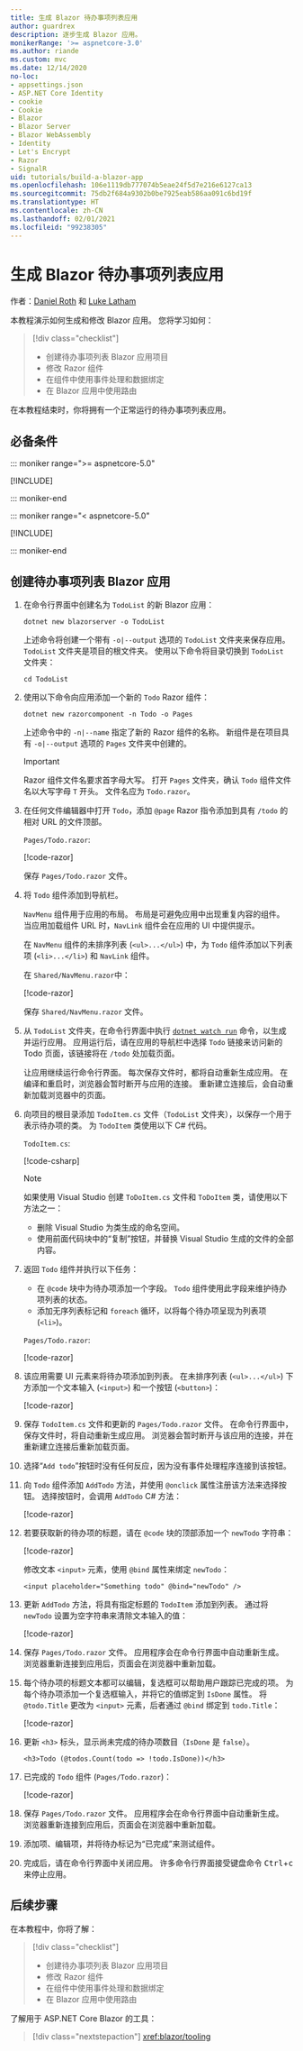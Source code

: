 ```yaml
---
title: 生成 Blazor 待办事项列表应用
author: guardrex
description: 逐步生成 Blazor 应用。
monikerRange: '>= aspnetcore-3.0'
ms.author: riande
ms.custom: mvc
ms.date: 12/14/2020
no-loc:
- appsettings.json
- ASP.NET Core Identity
- cookie
- Cookie
- Blazor
- Blazor Server
- Blazor WebAssembly
- Identity
- Let's Encrypt
- Razor
- SignalR
uid: tutorials/build-a-blazor-app
ms.openlocfilehash: 106e1119db777074b5eae24f5d7e216e6127ca13
ms.sourcegitcommit: 75db2f684a9302b0be7925eab586aa091c6bd19f
ms.translationtype: HT
ms.contentlocale: zh-CN
ms.lasthandoff: 02/01/2021
ms.locfileid: "99238305"
---
```

# <a name="build-a-blazor-todo-list-app"></a>生成 Blazor 待办事项列表应用

作者：[Daniel Roth](https://github.com/danroth27) 和 [Luke Latham](https://github.com/guardrex)

本教程演示如何生成和修改 Blazor 应用。 您将学习如何：

> [!div class="checklist"]
> * 创建待办事项列表 Blazor 应用项目
> * 修改 Razor 组件
> * 在组件中使用事件处理和数据绑定
> * 在 Blazor 应用中使用路由

在本教程结束时，你将拥有一个正常运行的待办事项列表应用。

## <a name="prerequisites"></a>必备条件

::: moniker range=">= aspnetcore-5.0"

[!INCLUDE[](~/includes/5.0-SDK.md)]

::: moniker-end

::: moniker range="< aspnetcore-5.0"

[!INCLUDE[](~/includes/3.1-SDK.md)]

::: moniker-end

## <a name="create-a-todo-list-blazor-app"></a>创建待办事项列表 Blazor 应用

1. 在命令行界面中创建名为 `TodoList` 的新 Blazor 应用：

   ```dotnetcli
   dotnet new blazorserver -o TodoList
   ```

   上述命令将创建一个带有 `-o|--output` 选项的 `TodoList` 文件夹来保存应用。 `TodoList` 文件夹是项目的根文件夹。 使用以下命令将目录切换到 `TodoList` 文件夹：

   ```dotnetcli
   cd TodoList
   ```

1. 使用以下命令向应用添加一个新的 `Todo` Razor 组件：

   ```dotnetcli
   dotnet new razorcomponent -n Todo -o Pages
   ```

   上述命令中的 `-n|--name` 指定了新的 Razor 组件的名称。 新组件是在项目具有 `-o|--output` 选项的 `Pages` 文件夹中创建的。

   > [!IMPORTANT]
   > Razor 组件文件名要求首字母大写。 打开 `Pages` 文件夹，确认 `Todo` 组件文件名以大写字母 `T` 开头。 文件名应为 `Todo.razor`。

1. 在任何文件编辑器中打开 `Todo`，添加 `@page` Razor 指令添加到具有 `/todo` 的相对 URL 的文件顶部。

   `Pages/Todo.razor`:

   [!code-razor[](build-a-blazor-app/samples_snapshot/Todo0.razor?highlight=1)]

   保存 `Pages/Todo.razor` 文件。

1. 将 `Todo` 组件添加到导航栏。

   `NavMenu` 组件用于应用的布局。 布局是可避免应用中出现重复内容的组件。 当应用加载组件 URL 时，`NavLink` 组件会在应用的 UI 中提供提示。

   在 `NavMenu` 组件的未排序列表 (`<ul>...</ul>`) 中，为 `Todo` 组件添加以下列表项 (`<li>...</li>`) 和 `NavLink` 组件。

   在 `Shared/NavMenu.razor`中：

   [!code-razor[](build-a-blazor-app/samples_snapshot/NavMenu.razor?highlight=5-9)]

   保存 `Shared/NavMenu.razor` 文件。

1. 从 `TodoList` 文件夹，在命令行界面中执行 [`dotnet watch run`](/aspnet/core/tutorials/dotnet-watch) 命令，以生成并运行应用。 应用运行后，请在应用的导航栏中选择 `Todo` 链接来访问新的 Todo 页面，该链接将在 `/todo` 处加载页面。

   让应用继续运行命令行界面。 每次保存文件时，都将自动重新生成应用。 在编译和重启时，浏览器会暂时断开与应用的连接。 重新建立连接后，会自动重新加载浏览器中的页面。

1. 向项目的根目录添加 `TodoItem.cs` 文件（`TodoList` 文件夹），以保存一个用于表示待办项的类。 为 `TodoItem` 类使用以下 C# 代码。

   `TodoItem.cs`:

   [!code-csharp[](build-a-blazor-app/samples_snapshot/TodoItem.cs)]
   
   > [!NOTE]
   > 如果使用 Visual Studio 创建 `ToDoItem.cs` 文件和 `ToDoItem` 类，请使用以下方法之一：
   >
   > * 删除 Visual Studio 为类生成的命名空间。
   > * 使用前面代码块中的“复制”按钮，并替换 Visual Studio 生成的文件的全部内容。

1. 返回 `Todo` 组件并执行以下任务：

   * 在 `@code` 块中为待办项添加一个字段。 `Todo` 组件使用此字段来维护待办项列表的状态。
   * 添加无序列表标记和 `foreach` 循环，以将每个待办项呈现为列表项 (`<li>`)。

   `Pages/Todo.razor`:

   [!code-razor[](build-a-blazor-app/samples_snapshot/Todo2.razor?highlight=5-10,13)]

1. 该应用需要 UI 元素来将待办项添加到列表。 在未排序列表 (`<ul>...</ul>`) 下方添加一个文本输入 (`<input>`) 和一个按钮 (`<button>`)：

   [!code-razor[](build-a-blazor-app/samples_snapshot/Todo3.razor?highlight=12-13)]

1. 保存 `TodoItem.cs` 文件和更新的 `Pages/Todo.razor` 文件。 在命令行界面中，保存文件时，将自动重新生成应用。 浏览器会暂时断开与该应用的连接，并在重新建立连接后重新加载页面。

1. 选择“`Add todo`”按钮时没有任何反应，因为没有事件处理程序连接到该按钮。

1. 向 `Todo` 组件添加 `AddTodo` 方法，并使用 `@onclick` 属性注册该方法来选择按钮。 选择按钮时，会调用 `AddTodo` C# 方法：

   [!code-razor[](build-a-blazor-app/samples_snapshot/Todo4.razor?highlight=2,7-10)]

1. 若要获取新的待办项的标题，请在 `@code` 块的顶部添加一个 `newTodo` 字符串：

   [!code-razor[](build-a-blazor-app/samples_snapshot/Todo5.razor?highlight=3)]

   修改文本 `<input>` 元素，使用 `@bind` 属性来绑定 `newTodo`：

   ```razor
   <input placeholder="Something todo" @bind="newTodo" />
   ```

1. 更新 `AddTodo` 方法，将具有指定标题的 `TodoItem` 添加到列表。 通过将 `newTodo` 设置为空字符串来清除文本输入的值：

   [!code-razor[](build-a-blazor-app/samples_snapshot/Todo6.razor?highlight=19-26)]

1. 保存 `Pages/Todo.razor` 文件。 应用程序会在命令行界面中自动重新生成。 浏览器重新连接到应用后，页面会在浏览器中重新加载。

1. 每个待办项的标题文本都可以编辑，复选框可以帮助用户跟踪已完成的项。 为每个待办项添加一个复选框输入，并将它的值绑定到 `IsDone` 属性。 将 `@todo.Title` 更改为 `<input>` 元素，后者通过 `@bind` 绑定到 `todo.Title`：

   [!code-razor[](build-a-blazor-app/samples_snapshot/Todo7.razor?highlight=4-7)]

1. 更新 `<h3>` 标头，显示尚未完成的待办项数目（`IsDone` 是 `false`）。

   ```razor
   <h3>Todo (@todos.Count(todo => !todo.IsDone))</h3>
   ```

1. 已完成的 `Todo` 组件 (`Pages/Todo.razor`)：

   [!code-razor[](build-a-blazor-app/samples_snapshot/Todo1.razor)]

1. 保存 `Pages/Todo.razor` 文件。 应用程序会在命令行界面中自动重新生成。 浏览器重新连接到应用后，页面会在浏览器中重新加载。

1. 添加项、编辑项，并将待办标记为“已完成”来测试组件。

1. 完成后，请在命令行界面中关闭应用。 许多命令行界面接受键盘命令 <kbd>Ctrl</kbd>+<kbd>c</kbd> 来停止应用。

## <a name="next-steps"></a>后续步骤

在本教程中，你将了解：

> [!div class="checklist"]
> * 创建待办事项列表 Blazor 应用项目
> * 修改 Razor 组件
> * 在组件中使用事件处理和数据绑定
> * 在 Blazor 应用中使用路由

了解用于 ASP.NET Core Blazor 的工具：

> [!div class="nextstepaction"]
> <xref:blazor/tooling>
